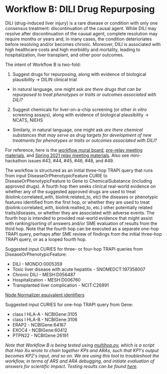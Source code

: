 # Workflow B: DILI Drug Repurposing

DILI (drug-induced liver injury) is a rare disease or condition with only one consensus treatment: discontinuation of the causal agent. While DILI may resolve after discontinuation of the causal agent, complete resolution may require months or years and, in many cases, the condition deterioriates before resolving and/or becomes chronic. Moreover, DILI is associated with high healthcare costs and high morbidity and mortality, leading to hospitalization, liver transplant, and other poor outcomes.

The intent of Workflow B is two-fold: 

1. Suggest drugs for repurposing, along with evidence of biological plausibility -> DILIN clinical trial

* In natural language, one might ask *are there drugs that can be repurposed to treat phenotypes or traits or outcomes associated with DILI?*

2. Suggest chemicals for liver-on-a-chip screening (or other *in vitro* screening assays), along with evidence of biological plausibility -> NCATS, NIEHS

* Similarly, in natural language, one might ask *are there chemical substances that may serve as drug targets for development of new treatments for phenotypes or traits or outcomes associated with DILI?*

For reference, here is the [workflow mural board](https://app.mural.co/t/ncats3030/m/ncats3030/1620608471364/d9d6ca5aefb8c7af4f756312d2500f0a3f465008), [pre-relay meeting materials](https://drive.google.com/drive/folders/1sCA6iouNHOh9I4ivXrR6DCct6fGgXbXp?usp=sharing), and [Spring 2021 relay meeting materials](https://github.com/ranking-agent/robogallery/tree/master/relay_spring_2021/DILI). Also see mini-hackathon issues #43, #44, #45, #46, #48, and #49.

The workflow is structured as an initial three-hop TRAPI query that runs from input DiseaseOrPhenotypicFeature CURIE to DiseaseOrPhenotypicFeature to Gene to ChemicalSubstance (including approved drugs). A fourth hop then seeks clinical real-world evidence on whether any of the suggested approved drugs are used to treat (biolink:correlated_with, biolink:related_to, etc) the diseases or phenotypic features identified from the first hop, or whether they are used to treat (biolink:correlated_with, biolink:realted_to, etc.) other potentially related traits/diseases, or whether they are associated with adverse events. The fourth hop is intended to provided real-world evidence that might assist with ranking/sorting of answers and/or SME evaluation of results from the third hop. Note that the fourth hop can be executed as a separate one-hop TRAPI query, perhaps after SME review of findings from the initial three-hop TRAPI query, or as a looped fourth hop.

Suggested input CURIES for three- or four-hop TRAPI queries from DiseaseOrPhenotypicFeature:

* DILI - MONDO:0005359
* Toxic liver disease with acute hepatitis - SNOMEDCT:197358007
* Chronic DILI - MESH:D056487
* Hospitalization - MESH:D006760
* Transplanted liver complication - NCIT:C26991

[Node Normalizer equivalent identifiers](https://drive.google.com/file/d/1rtvBM7J3AQpYFbLZquG3UUC1Ck5h_lA1/view?usp=sharing)

Suggested input CURIES for one-hop TRAPI query from Gene:

* class I HLA-A - NCBIGene:3105
* class I HLA-B - NCBIGene:3106
* ERAP2 - NCBIGene:64167
* EXOC4 - NCBIGene:60412
* PTPN22 - NCBIGene:26191

*Note that Workflow B is being tested using [multihop.py](https://github.com/NCATS-Tangerine/icees-api-config/tree/master/cli), which is a script that Hao Xu wrote to chain together KPs and ARAs, such that KP1's output becomes KP2's input, and so on. We are using this tool to troubleshoot the workflow, in terms of ARS and ARA debugging, and initiate evaluation of answers for scientific impact. Testing results can be found [here](https://drive.google.com/drive/folders/1sCA6iouNHOh9I4ivXrR6DCct6fGgXbXp?usp=sharing).*

